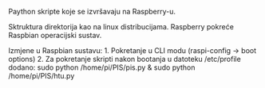 Paython skripte koje se izvršavaju na Raspberry-u.

Sktruktura direktorija kao na linux distribucijama.
Raspberry pokreće Raspbian operacijski sustav.

Izmjene u Raspbian sustavu:
	1. Pokretanje u CLI modu (raspi-config -> boot options)
	2. Za pokretanje skripti nakon bootanja u datoteku /etc/profile dodano:
		sudo python /home/pi/PIS/pis.py & sudo python /home/pi/PIS/htu.py